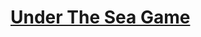 # [Under The Sea Game]([JayceP3n/FMS_Under-The-Sea-Games_Group-4](https://jaycep3n.github.io/RevisingFMS-Grp4-Game/))
